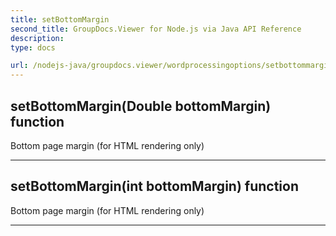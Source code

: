 ```yaml
---
title: setBottomMargin
second_title: GroupDocs.Viewer for Node.js via Java API Reference
description: 
type: docs

url: /nodejs-java/groupdocs.viewer/wordprocessingoptions/setbottommargin/
---
```


## setBottomMargin(Double bottomMargin)  function
Bottom page margin (for HTML rendering only)


---


## setBottomMargin(int bottomMargin)  function
Bottom page margin (for HTML rendering only)


---


